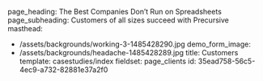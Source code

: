 page_heading: The Best Companies Don’t Run on Spreadsheets
page_subheading: Customers of all sizes succeed with Precursive
masthead:
  - /assets/backgrounds/working-3-1485428290.jpg
demo_form_image:
  - /assets/backgrounds/headache-1485428289.jpg
title: Customers
template: casestudies/index
fieldset: page_clients
id: 35ead758-56c5-4ec9-a732-82881e37a2f0
